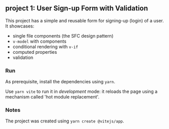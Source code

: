 ## project 1: User Sign-up Form with Validation

This project has a simple and reusable form for signing-up (login) of a user.<br/>
It showcases:

- single file components (the SFC design pattern)
- `v-model` with components
- conditional rendering with `v-if`
- computed properties
- validation

### Run

As prerequisite, install the dependencies using `yarn`.

Use `yarn vite` to run it in _development_ mode: it reloads the page using a mechanism called 'hot module replacement'.

### Notes

The project was created using `yarn create @vitejs/app`.
